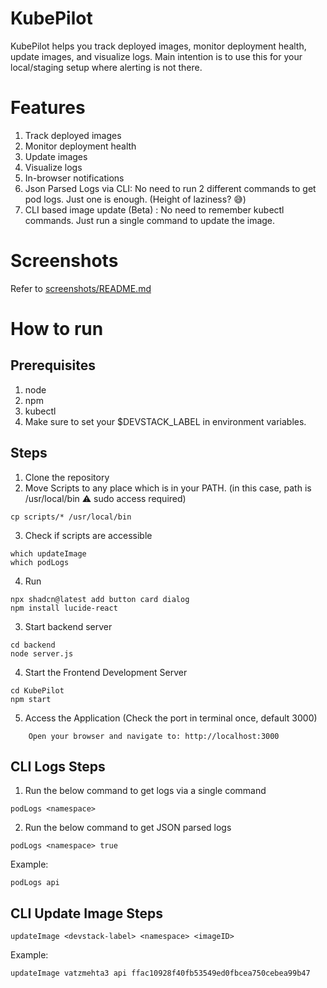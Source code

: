 # KubePilot
KubePilot helps you track deployed images, monitor deployment health, update images, and visualize logs.
Main intention is to use this for your local/staging setup where alerting is not there.

# Features
1. Track deployed images
2. Monitor deployment health
3. Update images
4. Visualize logs
5. In-browser notifications
6. Json Parsed Logs via CLI: No need to run 2 different commands to get pod logs. Just one is enough. (Height of laziness? 😅)
7. CLI based image update (Beta) : No need to remember kubectl commands. Just run a single command to update the image.

# Screenshots
Refer to [screenshots/README.md](screenshots/README.md)

# How to run

## Prerequisites
1. node
2. npm
3. kubectl
4. Make sure to set your $DEVSTACK_LABEL in environment variables. 

## Steps
1. Clone the repository
2. Move Scripts to any place which is in your PATH. (in this case, path is /usr/local/bin ⚠️ sudo access required️)
```
cp scripts/* /usr/local/bin
```
3. Check if scripts are accessible
```
which updateImage
which podLogs
```
4. Run 
```
npx shadcn@latest add button card dialog
npm install lucide-react
```
3. Start backend server
```
cd backend
node server.js
```
4. Start the Frontend Development Server
```
cd KubePilot
npm start
```

5. Access the Application (Check the port in terminal once, default 3000)
```
    Open your browser and navigate to: http://localhost:3000
```


## CLI Logs Steps

1. Run the below command to get logs via a single command
```
podLogs <namespace>
```
2. Run the below command to get JSON parsed logs
```
podLogs <namespace> true
```

Example:
```
podLogs api 
```


## CLI Update Image Steps
```
updateImage <devstack-label> <namespace> <imageID>
```
Example:
```
updateImage vatzmehta3 api ffac10928f40fb53549ed0fbcea750cebea99b47
```